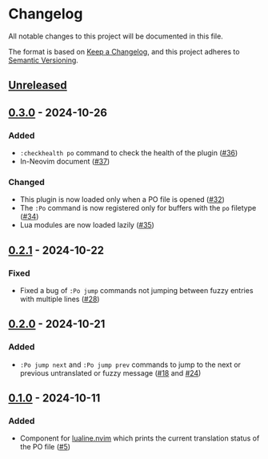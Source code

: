 # Changelog

All notable changes to this project will be documented in this file.

The format is based on [Keep a Changelog](https://keepachangelog.com/en/1.1.0/),
and this project adheres to [Semantic Versioning](https://semver.org/spec/v2.0.0.html).

## [Unreleased]

## [0.3.0] - 2024-10-26

### Added

- `:checkhealth po` command to check the health of the plugin ([#36])
- In-Neovim document ([#37])

### Changed

- This plugin is now loaded only when a PO file is opened ([#32])
- The `:Po` command is now registered only for buffers with the `po` filetype ([#34])
- Lua modules are now loaded lazily ([#35])

## [0.2.1] - 2024-10-22

### Fixed

- Fixed a bug of `:Po jump` commands not jumping between fuzzy entries with multiple lines ([#28])

## [0.2.0] - 2024-10-21

### Added

- `:Po jump next` and `:Po jump prev` commands to jump to the next or previous untranslated or fuzzy message ([#18] and [#24])

## [0.1.0] - 2024-10-11

### Added

- Component for [lualine.nvim](https://github.com/nvim-lualine/lualine.nvim) which prints the current translation status of the PO file ([#5])

[#37]: https://github.com/toku-sa-n/po.nvim/pull/37
[#36]: https://github.com/toku-sa-n/po.nvim/pull/36
[#35]: https://github.com/toku-sa-n/po.nvim/pull/35
[#34]: https://github.com/toku-sa-n/po.nvim/pull/34
[#32]: https://github.com/toku-sa-n/po.nvim/pull/32
[#28]: https://github.com/toku-sa-n/po.nvim/pull/28
[#24]: https://github.com/toku-sa-n/po.nvim/pull/24
[#18]: https://github.com/toku-sa-n/po.nvim/pull/18
[#5]: https://github.com/toku-sa-n/po.nvim/pull/5
[Unreleased]: https://github.com/toku-sa-n/po.nvim/compare/0.3.0...HEAD
[0.3.0]: https://github.com/toku-sa-n/po.nvim/compare/0.2.1...0.3.0
[0.2.1]: https://github.com/toku-sa-n/po.nvim/compare/0.2.0...0.2.1
[0.2.0]: https://github.com/toku-sa-n/po.nvim/compare/0.1.0...0.2.0
[0.1.0]: https://github.com/toku-sa-n/po.nvim/releases/tag/0.1.0
